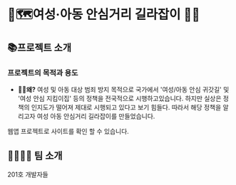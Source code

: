 # 🚩🗺여성·아동 안심거리 길라잡이 🏃‍♂️

## 📚프로젝트 소개

### 프로젝트의 목적과 용도
* **🤷‍♂️왜?**
여성 및 아동 대상 범죄 방지 목적으로 국가에서 '여성/아동 안심 귀갓길' 및 '여성 안심 지킴이집' 등의 정책을 전국적으로 시행하고있습니다.
하지만 실상은 정책의 인지도가 떨어져 제대로 시행되고 있다고 보기 힘들다. 따라서 해당 정책을 알리고자 여성 아동 안심거리 길라잡이를 만들었습니다. 

웹앱 프로젝트로 사이트를 확인 할 수 있습니다.

## 👨‍👨‍👧‍👧 팀 소개 
201호 개발자들

